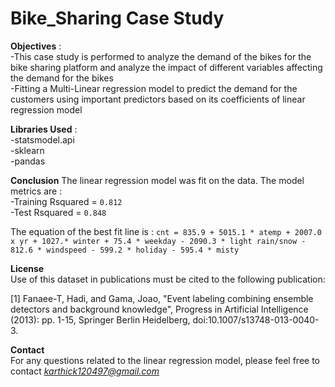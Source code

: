 # Bike_Sharing Case Study
**Objectives** : <br>
-This case study is performed to analyze the demand of the bikes for the bike sharing platform and analyze the impact of different variables affecting the demand for the bikes<br>
-Fitting a Multi-Linear regression model to predict the demand for the customers using important predictors based on its coefficients of linear regression model<br>

**Libraries Used** :<br>
-statsmodel.api<br>
-sklearn<br>
-pandas<br>

**Conclusion**
The linear regression model was fit on the data. The model metrics are :<br>
-Training Rsquared = `0.812`<br>
-Test Rsquared = `0.848`<br>

The equation of the best fit line is :
`cnt = 835.9 + 5015.1 * atemp + 2007.0 x yr + 1027.* winter + 75.4 * weekday - 2090.3 * light rain/snow - 812.6 * windspeed - 599.2 * holiday - 595.4 * misty`

**License**<br>
Use of this dataset in publications must be cited to the following publication:

[1] Fanaee-T, Hadi, and Gama, Joao, "Event labeling combining ensemble detectors and background knowledge", Progress in Artificial Intelligence (2013): pp. 1-15, Springer Berlin Heidelberg, doi:10.1007/s13748-013-0040-3.

**Contact**<br>
For any questions related to the linear regression model, please feel free to contact *karthick120497@gmail.com*
